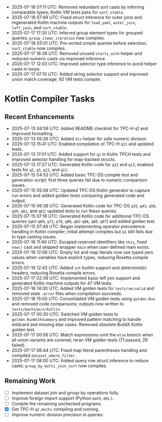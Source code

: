 - 2025-07-18 07:11 UTC: Removed redundant sort casts by inferring comparable types; Kotlin VM tests pass for `sort_stable`.
- 2025-07-18 07:49 UTC: Fixed struct inference for outer joins and regenerated Kotlin machine outputs for `load_yaml`, `outer_join`, `left_join`, and `sort_stable`.
- 2025-07-17 17:30 UTC: Inferred group element types for grouped queries; `group_items_iteration` now compiles.
- 2025-07-18 03:01 UTC: Pre-sorted simple queries before selection; `sort_stable` now compiles.
- 2025-07-17 16:39 UTC: Removed unused `starts_with` helper and reduced numeric casts via improved inference.
- 2025-07-17 12:03 UTC: Improved selector type inference to avoid helper casts in loops.
- 2025-07-17 07:10 UTC: Added string selector support and improved union match coverage; 92 VM tests compile.
# Kotlin Compiler Tasks

## Recent Enhancements

- 2025-07-13 04:59 UTC: Added README checklist for TPC-H q1 and improved formatting.
- 2025-07-13 05:26 UTC: Added `div` helper for safe numeric division.
- 2025-07-13 15:41 UTC: Enabled compilation of TPC-H `q11` and updated tests.
- 2025-07-13 17:01 UTC: Added support for `q1` in Kotlin TPCH tests and improved
  selector handling for map-backed structs.
- 2025-07-13 17:27 UTC: Generated Kotlin code for `q12` and `q13`, enabled tests
  for `q2`, `q3`, `q12`, and `q13`.
- 2025-07-15 04:53 UTC: Added basic TPC-DS compile test and generation script;
  first three queries fail due to numeric comparison issues.
- 2025-07-15 05:08 UTC: Updated TPC-DS Kotlin generator to capture run errors and added golden tests comparing generated code and output.
- 2025-07-15 06:38 UTC: Generated Kotlin code for TPC-DS `q35`, `q43`, `q58`, `q59`, `q61`, and `q62`; updated tests to run these queries.
- 2025-07-15 07:18 UTC: Generated Kotlin code for additional TPC-DS queries (`q63`-`q69`, `q72`, `q78`, `q80`, `q82`-`q86`, `q89`, `q97`) and added golden test.
- 2025-07-15 07:48 UTC: Began implementing operator precedence handling in Kotlin compiler; initial attempt compiles but `q1` still fails due to type casting issues.
- 2025-07-16 11:40 UTC: Escaped reserved identifiers like `this`, fixed `now()` cast and skipped wrapper `main` when user-defined main exists.
- 2025-07-16 12:06 UTC: Empty list and map literals now use typed zero values when variables have explicit types, reducing Rosetta compile errors.
- 2025-07-16 12:42 UTC: Added `int` builtin support and deterministic headers, reducing Rosetta compile errors.
- 2025-07-17 02:38 UTC: Implemented basic left join support and generated Kotlin machine outputs for 47 VM tests.
- 2025-07-16 14:00 UTC: Added VM golden tests for `tests/vm/valid` and removed
  stale `.error` files when compilation succeeds.
- 2025-07-16 15:00 UTC: Consolidated VM golden tests using `golden.Run` and
  removed code comparisons; outputs now written to `tests/machine/x/kotlin`.
- 2025-07-17 00:30 UTC: Switched VM golden tests to `golden.RunWithSummary` and
  improved pattern matching to handle `_` wildcard and missing else cases.
  Removed obsolete BuildX Kotlin golden test.
- 2025-07-17 00:56 UTC: Match expressions omit the `else` branch when all union
  variants are covered; reran VM golden tests (71 passed, 29 failed).
- 2025-07-17 06:44 UTC: Fixed map literal parentheses handling and compiled
  `dataset_where_filter`.
- 2025-07-17 08:00 UTC: Added query row struct inference to reduce casts; `group_by_multi_join_sort` now compiles.

## Remaining Work
- [ ] Implement dataset join and group-by operations fully.
- [ ] Improve foreign import support (Python `math`, etc.).
- [ ] Compile the remaining unchecked programs.
- [x] Get TPC-H `q2.mochi` compiling and running.
- [ ] Improve numeric division precision in queries.
